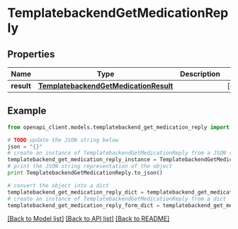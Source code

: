 # TemplatebackendGetMedicationReply


## Properties

Name | Type | Description | Notes
------------ | ------------- | ------------- | -------------
**result** | [**TemplatebackendGetMedicationResult**](TemplatebackendGetMedicationResult.md) |  | [optional] 

## Example

```python
from openapi_client.models.templatebackend_get_medication_reply import TemplatebackendGetMedicationReply

# TODO update the JSON string below
json = "{}"
# create an instance of TemplatebackendGetMedicationReply from a JSON string
templatebackend_get_medication_reply_instance = TemplatebackendGetMedicationReply.from_json(json)
# print the JSON string representation of the object
print TemplatebackendGetMedicationReply.to_json()

# convert the object into a dict
templatebackend_get_medication_reply_dict = templatebackend_get_medication_reply_instance.to_dict()
# create an instance of TemplatebackendGetMedicationReply from a dict
templatebackend_get_medication_reply_form_dict = templatebackend_get_medication_reply.from_dict(templatebackend_get_medication_reply_dict)
```
[[Back to Model list]](../README.md#documentation-for-models) [[Back to API list]](../README.md#documentation-for-api-endpoints) [[Back to README]](../README.md)


